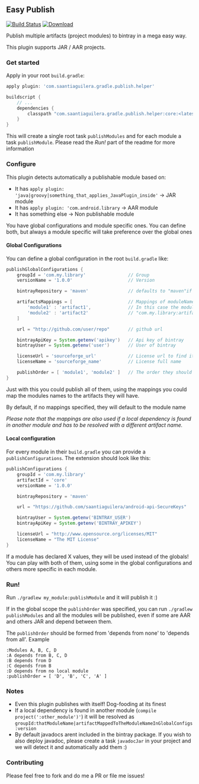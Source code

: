 ## Easy Publish

[![Build Status](https://travis-ci.org/saantiaguilera/gradle-api-easy_publish.svg?branch=master)](https://travis-ci.org/saantiaguilera/gradle-api-easy_publish) [![Download](https://api.bintray.com/packages/saantiaguilera/maven/com.saantiaguilera.gradle.publish.helper.core/images/download.svg) ](https://bintray.com/saantiaguilera/maven/com.saantiaguilera.gradle.publish.helper.core/_latestVersion)

Publish multiple artifacts (project modules) to bintray in a mega easy way.

This plugin supports JAR / AAR projects.

### Get started

Apply in your root `build.gradle`:

```gradle
apply plugin: 'com.saantiaguilera.gradle.publish.helper'

buildscript {
    // ...
    dependencies {
        classpath "com.saantiaguilera.gradle.publish.helper:core:<latest_version>"
    }
}
```

This will create a single root task `publishModules` and for each module a task `publishModule`. Please read the _Run!_ part of the readme for more information

### Configure

This plugin detects automatically a publishable module based on:

* It has `apply plugin: 'java|groovy|something_that_applies_JavaPlugin_inside'` -> JAR module
* It has `apply plugin: 'com.android.library` -> AAR module
* It has something else -> Non publishable module

You have global configurations and module specific ones. You can define both, but always a module specific will take preference over the global ones

#### Global Configurations

You can define a global configuration in the root `build.gradle` like:
```gradle
publishGlobalConfigurations {
    groupId = 'com.my.library'                // Group
    versionName = '1.0.0'                     // Version

    bintrayRepository = 'maven'               // defaults to "maven"if not found

    artifactsMappings = [                     // Mappings of moduleName -> artifactName when publishing them
        'module1' : 'artifact1',              // In this case the module name is 'module1', but will be released as:
        'module2' : 'artifact2'               // "com.my.library:artifact1:1.0.0"
    ]

    url = "http://github.com/user/repo"       // github url

    bintrayApiKey = System.getenv('apikey')   // Api key of bintray
    bintrayUser = System.getenv('user')       // User of bintray

    licenseUrl = 'sourceforge_url'            // License url to find it
    licenseName = 'sourceforge_name'          // License full name

    publishOrder = [ 'module1', 'module2' ]   // The order they should be published if used global task
}
```

Just with this you could publish all of them, using the mappings you could map the modules names to the artifacts they will have.

By default, if no mappings specified, they will default to the module name

_Please note that the mappings are also used if a local dependency is found in another module and has to be resolved with a different artifact name._


#### Local configuration

For every module in their `build.gradle` you can provide a `publishConfigurations`. The extension should look like this:

```gradle
publishConfigurations {
    groupId = 'com.my.library'
    artifactId = 'core'
    versionName = '1.0.0'

    bintrayRepository = 'maven'

    url = "https://github.com/saantiaguilera/android-api-SecureKeys"

    bintrayUser = System.getenv('BINTRAY_USER')
    bintrayApiKey = System.getenv('BINTRAY_APIKEY')

    licenseUrl = "http://www.opensource.org/licenses/MIT"
    licenseName = "The MIT License"
}
```

If a module has declared X values, they will be used instead of the globals! You can play with both of them, using some in the global configurations and others more specific in each module.

### Run!

Run `./gradlew my_module:publishModule` and it will publish it :)

If in the global scope the `publishOrder` was specified, you can run `./gradlew publishModules` and all the modules will be published, even if some are AAR and others JAR and depend between them.

The `publishOrder` should be formed from 'depends from none' to 'depends from all'. Example

```
:Modules A, B, C, D
:A depends from B, C, D
:B depends from D
:C depends from B
:D depends from no local module
:publishOrder = [ 'D', 'B', 'C', 'A' ]
```

### Notes

- Even this plugin publishes with itself! Dog-fooding at its finest
- If a local dependency is found in another module (`compile project(':other_module')'`) it will be resolved as `groupId:thatModuleName|artifactMappedToTheModuleNameInGlobalConfigs:version`
- By default javadocs arent included in the bintray package. If you wish to also deploy javadoc, please create a task `javadocJar` in your project and we will detect it and automatically add them :)

### Contributing

Please feel free to fork and do me a PR or file me issues!